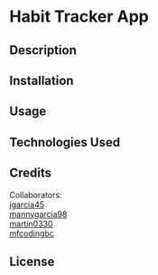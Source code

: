 # Habit Tracker App

## Description

## Installation

## Usage

## Technologies Used

## Credits

Collaborators:  
[jgarcia45](https://github.com/jgarcia45)  
[mannygarcia98](https://github.com/mannygarcia98)  
[martin0330](https://github.com/martin0330)  
[mfcodingbc](https://github.com/mfcodingbc)

## License
